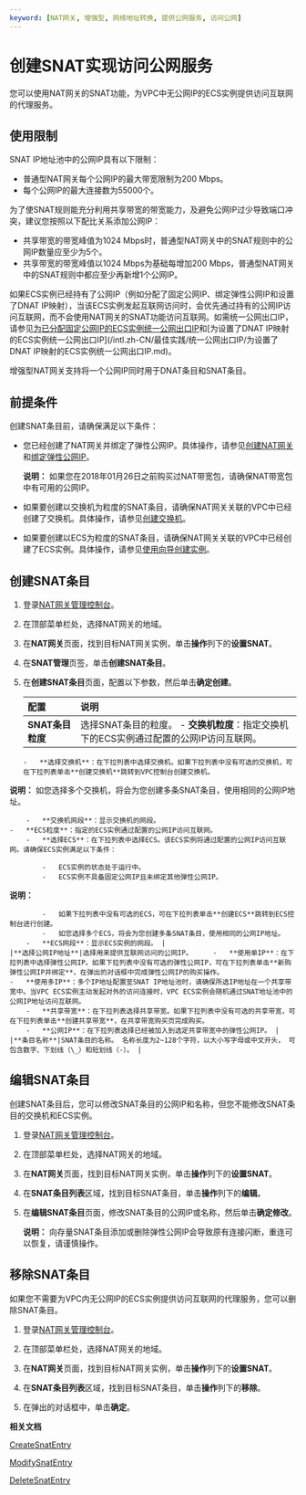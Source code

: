 ```yaml
---
keyword: [NAT网关, 增强型, 网络地址转换, 提供公网服务, 访问公网]
---
```


# 创建SNAT实现访问公网服务

您可以使用NAT网关的SNAT功能，为VPC中无公网IP的ECS实例提供访问互联网的代理服务。

## 使用限制

SNAT IP地址池中的公网IP具有以下限制：

-   普通型NAT网关每个公网IP的最大带宽限制为200 Mbps。
-   每个公网IP的最大连接数为55000个。

为了使SNAT规则能充分利用共享带宽的带宽能力，及避免公网IP过少导致端口冲突，建议您按照以下配比关系添加公网IP：

-   共享带宽的带宽峰值为1024 Mbps时，普通型NAT网关中的SNAT规则中的公网IP数量应至少为5个。
-   共享带宽的带宽峰值以1024 Mbps为基础每增加200 Mbps，普通型NAT网关中的SNAT规则中都应至少再新增1个公网IP。

如果ECS实例已经持有了公网IP（例如分配了固定公网IP、绑定弹性公网IP和设置了DNAT IP映射），当该ECS实例发起互联网访问时，会优先通过持有的公网IP访问互联网，而不会使用NAT网关的SNAT功能访问互联网。如需统一公网出口IP，请参见[为已分配固定公网IP的ECS实例统一公网出口IP](/intl.zh-CN/最佳实践/统一公网出口IP/为已分配固定公网IP的ECS实例统一公网出口IP.md)和[为设置了DNAT IP映射的ECS实例统一公网出口IP](/intl.zh-CN/最佳实践/统一公网出口IP/为设置了DNAT IP映射的ECS实例统一公网出口IP.md)。

增强型NAT网关支持将一个公网IP同时用于DNAT条目和SNAT条目。

## 前提条件

创建SNAT条目前，请确保满足以下条件：

-   您已经创建了NAT网关并绑定了弹性公网IP。具体操作，请参见[创建NAT网关](/intl.zh-CN/购买指南/购买NAT网关.md)和[绑定弹性公网IP](/intl.zh-CN/控制台操作指南/创建NAT网关实例.md)。

    **说明：** 如果您在2018年01月26日之前购买过NAT带宽包，请确保NAT带宽包中有可用的公网IP。

-   如果要创建以交换机为粒度的SNAT条目，请确保NAT网关关联的VPC中已经创建了交换机。具体操作，请参见[创建交换机](/intl.zh-CN/专有网络和交换机/使用交换机.md)。
-   如果要创建以ECS为粒度的SNAT条目，请确保NAT网关关联的VPC中已经创建了ECS实例。具体操作，请参见[使用向导创建实例](/intl.zh-CN/实例/创建实例/使用向导创建实例.md)。

## 创建SNAT条目

1.  登录[NAT网关管理控制台](https://vpc.console.aliyun.com/nat)。

2.  在顶部菜单栏处，选择NAT网关的地域。

3.  在**NAT网关**页面，找到目标NAT网关实例，单击**操作**列下的**设置SNAT**。

4.  在**SNAT管理**页签，单击**创建SNAT条目**。

5.  在**创建SNAT条目**页面，配置以下参数，然后单击**确定创建**。

    |配置|说明|
    |:-|:-|
    |**SNAT条目粒度**|选择SNAT条目的粒度。    -   **交换机粒度**：指定交换机下的ECS实例通过配置的公网IP访问互联网。
        -   **选择交换机**：在下拉列表中选择交换机。如果下拉列表中没有可选的交换机，可在下拉列表单击**创建交换机**跳转到VPC控制台创建交换机。

**说明：** 如您选择多个交换机，将会为您创建多条SNAT条目，使用相同的公网IP地址。

        -   **交换机网段**：显示交换机的网段。
    -   **ECS粒度**：指定的ECS实例通过配置的公网IP访问互联网。
        -   **选择ECS**：在下拉列表中选择ECS。该ECS实例将通过配置的公网IP访问互联网。请确保ECS实例满足以下条件：

            -   ECS实例的状态处于运行中。
            -   ECS实例不具备固定公网IP且未绑定其他弹性公网IP。
**说明：**

            -   如果下拉列表中没有可选的ECS，可在下拉列表单击**创建ECS**跳转到ECS控制台进行创建。
            -   如您选择多个ECS，将会为您创建多条SNAT条目，使用相同的公网IP地址。
        -   **ECS网段**：显示ECS实例的网段。 |
    |**选择公网IP地址**|选择用来提供互联网访问的公网IP。     -   **使用单IP**：在下拉列表中选择弹性公网IP。如果下拉列表中没有可选的弹性公网IP，可在下拉列表单击**新购弹性公网IP并绑定**，在弹出的对话框中完成弹性公网IP的购买操作。
    -   **使用多IP**：多个IP地址配置至SNAT IP地址池时，请确保所选IP地址在一个共享带宽中。当VPC ECS实例主动发起对外的访问连接时，VPC ECS实例会随机通过SNAT地址池中的公网IP地址访问互联网。
        -   **共享带宽**：在下拉列表选择共享带宽。如果下拉列表中没有可选的共享带宽，可在下拉列表单击**创建共享带宽**，在共享带宽购买页完成购买。
        -   **公网IP**：在下拉列表选择已经被加入到选定共享带宽中的弹性公网IP。 |
    |**条目名称**|SNAT条目的名称。 名称长度为2~128个字符，以大小写字母或中文开头， 可包含数字、下划线（\_）和短划线（-）。 |


## 编辑SNAT条目

创建SNAT条目后，您可以修改SNAT条目的公网IP和名称，但您不能修改SNAT条目的交换机和ECS实例。

1.  登录[NAT网关管理控制台](https://vpc.console.aliyun.com/nat)。

2.  在顶部菜单栏处，选择NAT网关的地域。

3.  在**NAT网关**页面，找到目标NAT网关实例，单击**操作**列下的**设置SNAT**。

4.  在**SNAT条目列表**区域，找到目标SNAT条目，单击**操作**列下的**编辑**。

5.  在**编辑SNAT条目**页面，修改SNAT条目的公网IP或名称，然后单击**确定修改**。

    **说明：** 向存量SNAT条目添加或删除弹性公网IP会导致原有连接闪断，重连可以恢复，请谨慎操作。


## 移除SNAT条目

如果您不需要为VPC内无公网IP的ECS实例提供访问互联网的代理服务，您可以删除SNAT条目。

1.  登录[NAT网关管理控制台](https://vpc.console.aliyun.com/nat)。

2.  在顶部菜单栏处，选择NAT网关的地域。

3.  在**NAT网关**页面，找到目标NAT网关实例，单击**操作**列下的**设置SNAT**。

4.  在**SNAT条目列表**区域，找到目标SNAT条目，单击**操作**列下的**移除**。

5.  在弹出的对话框中，单击**确定**。


**相关文档**  


[CreateSnatEntry](/intl.zh-CN/API参考/NAT网关/CreateSnatEntry.md)

[ModifySnatEntry](/intl.zh-CN/API参考/NAT网关/ModifySnatEntry.md)

[DeleteSnatEntry](/intl.zh-CN/API参考/NAT网关/DeleteSnatEntry.md)

